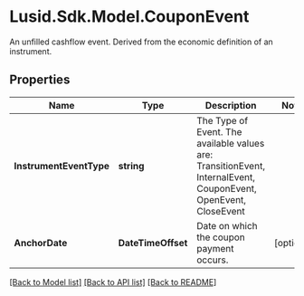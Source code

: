 # Lusid.Sdk.Model.CouponEvent
An unfilled cashflow event. Derived from the economic definition of an instrument.

## Properties

Name | Type | Description | Notes
------------ | ------------- | ------------- | -------------
**InstrumentEventType** | **string** | The Type of Event. The available values are: TransitionEvent, InternalEvent, CouponEvent, OpenEvent, CloseEvent | 
**AnchorDate** | **DateTimeOffset** | Date on which the coupon payment occurs. | [optional] 

[[Back to Model list]](../README.md#documentation-for-models) [[Back to API list]](../README.md#documentation-for-api-endpoints) [[Back to README]](../README.md)

